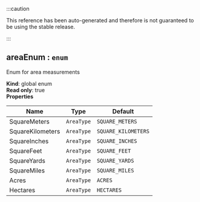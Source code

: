 :::caution

This reference has been auto-generated and therefore is not guaranteed to be using the stable release.

:::

<a name="areaEnum"></a>

## areaEnum : <code>enum</code>

Enum for area measurements

**Kind**: global enum  
**Read only**: true  
**Properties**

| Name             | Type                  | Default                        |
| ---------------- | --------------------- | ------------------------------ |
| SquareMeters     | <code>AreaType</code> | <code>SQUARE_METERS</code>     |
| SquareKilometers | <code>AreaType</code> | <code>SQUARE_KILOMETERS</code> |
| SquareInches     | <code>AreaType</code> | <code>SQUARE_INCHES</code>     |
| SquareFeet       | <code>AreaType</code> | <code>SQUARE_FEET</code>       |
| SquareYards      | <code>AreaType</code> | <code>SQUARE_YARDS</code>      |
| SquareMiles      | <code>AreaType</code> | <code>SQUARE_MILES</code>      |
| Acres            | <code>AreaType</code> | <code>ACRES</code>             |
| Hectares         | <code>AreaType</code> | <code>HECTARES</code>          |

